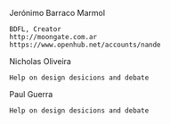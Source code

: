 Jerónimo Barraco Marmol

	BDFL, Creator
	http://moongate.com.ar
	https://www.openhub.net/accounts/nande
	
Nicholas Oliveira

	Help on design desicions and debate
	
Paul Guerra

	Help on design desicions and debate
	
